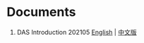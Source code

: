 # Documents

1. DAS Introduction 202105 [English](https://github.com/DeAccountSystems/Documents/blob/main/DAS-Introduction-202105-EN.md) | [中文版](https://github.com/DeAccountSystems/Documents/blob/main/DAS-Introduction-202105-CN.md)
